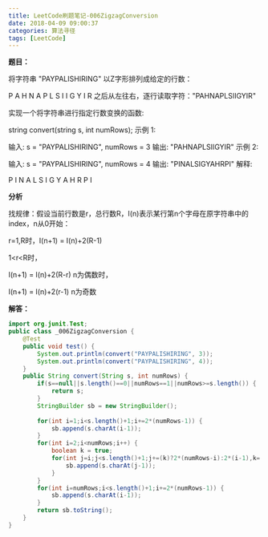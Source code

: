 ```yaml
---
title: LeetCode刷题笔记-006ZigzagConversion
date: 2018-04-09 09:00:37
categories: 算法寻径
tags: [LeetCode]
---
```

**题目：**

将字符串 "PAYPALISHIRING" 以Z字形排列成给定的行数：

P    A    H   N
A P L S I  I  G
Y     I    R
之后从左往右，逐行读取字符："PAHNAPLSIIGYIR"

实现一个将字符串进行指定行数变换的函数:

string convert(string s, int numRows);
示例 1:

输入: s = "PAYPALISHIRING", numRows = 3
输出: "PAHNAPLSIIGYIR"
示例 2:

输入: s = "PAYPALISHIRING", numRows = 4
输出: "PINALSIGYAHRPI"
解释:

P       I         N
A   L S      I  G
Y A   H R
P       I

**分析**

找规律：假设当前行数是r，总行数R，I(n)表示某行第n个字母在原字符串中的index，n从0开始：

r=1,R时，I(n+1) = I(n)+2(R-1)

1<r<R时，

I(n+1) = I(n)+2(R-r) n为偶数时，

I(n+1) = I(n)+2(r-1) n为奇数 

**解答：**

````java
import org.junit.Test;
public class _006ZigzagConversion {
	@Test
	public void test() {
		System.out.println(convert("PAYPALISHIRING", 3));
		System.out.println(convert("PAYPALISHIRING", 4));
	}
	public String convert(String s, int numRows) {
		if(s==null||s.length()==0||numRows==1||numRows>=s.length()) {  
            return s;  
        }  
        StringBuilder sb = new StringBuilder();  
          
        for(int i=1;i<s.length()+1;i+=2*(numRows-1)) {  
            sb.append(s.charAt(i-1));  
        }  
        for(int i=2;i<numRows;i++) {  
            boolean k = true;  
            for(int j=i;j<s.length()+1;j+=(k)?2*(numRows-i):2*(i-1),k=!k) {  
                sb.append(s.charAt(j-1));  
            }  
        }  
        for(int i=numRows;i<s.length()+1;i+=2*(numRows-1)) {  
            sb.append(s.charAt(i-1));  
        }  
        return sb.toString();  
    }
}

````









